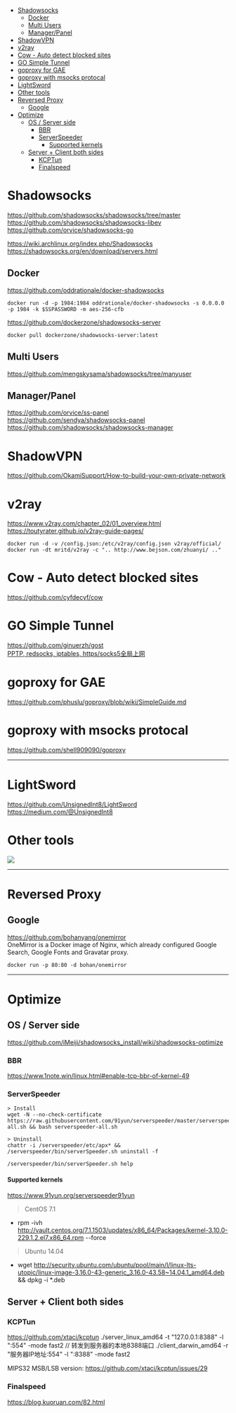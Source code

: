 <!-- TOC -->

- [Shadowsocks](#shadowsocks)
    - [Docker](#docker)
    - [Multi Users](#multi-users)
    - [Manager/Panel](#managerpanel)
- [ShadowVPN](#shadowvpn)
- [v2ray](#v2ray)
- [Cow - Auto detect blocked sites](#cow---auto-detect-blocked-sites)
- [GO Simple Tunnel](#go-simple-tunnel)
- [goproxy for GAE](#goproxy-for-gae)
- [goproxy with msocks protocal](#goproxy-with-msocks-protocal)
- [LightSword](#lightsword)
- [Other tools](#other-tools)
- [Reversed Proxy](#reversed-proxy)
    - [Google](#google)
- [Optimize](#optimize)
    - [OS / Server side](#os--server-side)
        - [BBR](#bbr)
        - [ServerSpeeder](#serverspeeder)
            - [Supported kernels](#supported-kernels)
    - [Server + Client both sides](#server--client-both-sides)
        - [KCPTun](#kcptun)
        - [Finalspeed](#finalspeed)

<!-- /TOC -->

# Shadowsocks
https://github.com/shadowsocks/shadowsocks/tree/master
https://github.com/shadowsocks/shadowsocks-libev
https://github.com/orvice/shadowsocks-go

https://wiki.archlinux.org/index.php/Shadowsocks
https://shadowsocks.org/en/download/servers.html

## Docker
https://github.com/oddrationale/docker-shadowsocks   
```
docker run -d -p 1984:1984 oddrationale/docker-shadowsocks -s 0.0.0.0 -p 1984 -k $SSPASSWORD -m aes-256-cfb
```

https://github.com/dockerzone/shadowsocks-server  
```
docker pull dockerzone/shadowsocks-server:latest
```

## Multi Users
https://github.com/mengskysama/shadowsocks/tree/manyuser  

## Manager/Panel
https://github.com/orvice/ss-panel  
https://github.com/sendya/shadowsocks-panel
https://github.com/shadowsocks/shadowsocks-manager

# ShadowVPN
https://github.com/OkamiSupport/How-to-build-your-own-private-network

# v2ray
https://www.v2ray.com/chapter_02/01_overview.html
https://toutyrater.github.io/v2ray-guide-pages/
```
docker run -d -v /config.json:/etc/v2ray/config.json v2ray/official/
docker run -dt mritd/v2ray -c ".. http://www.bejson.com/zhuanyi/ .."
```

# Cow - Auto detect blocked sites
https://github.com/cyfdecyf/cow

# GO Simple Tunnel  
https://github.com/ginuerzh/gost  
[PPTP, redsocks, iptables, https/socks5全局上网](https://docs.google.com/document/d/1OGIrebKWq__Lt0ADxprxapevC1BEzPaR6ry9XY_WDdA/edit#heading=h.qh7wl45v71jq)

# goproxy for GAE
https://github.com/phuslu/goproxy/blob/wiki/SimpleGuide.md

# goproxy with msocks protocal
https://github.com/shell909090/goproxy

---
# LightSword
https://github.com/UnsignedInt8/LightSword  
https://medium.com/@UnsignedInt8  

# Other tools
![](https://pbs.twimg.com/media/B6MjT6cCYAA-U3C.png:large)

---
# Reversed Proxy
## Google
https://github.com/bohanyang/onemirror  
OneMirror is a Docker image of Nginx, which already configured Google Search, Google Fonts and Gravatar proxy.
```
docker run -p 80:80 -d bohan/onemirror
```

---
# Optimize

## OS / Server side
https://github.com/iMeiji/shadowsocks_install/wiki/shadowsocks-optimize

### BBR
https://www.1note.win/linux.html#enable-tcp-bbr-of-kernel-49

### ServerSpeeder
```
> Install
wget -N --no-check-certificate https://raw.githubusercontent.com/91yun/serverspeeder/master/serverspeeder-all.sh && bash serverspeeder-all.sh  

> Uninstall
chattr -i /serverspeeder/etc/apx* && /serverspeeder/bin/serverSpeeder.sh uninstall -f

/serverspeeder/bin/serverSpeeder.sh help
```
#### Supported kernels
https://www.91yun.org/serverspeeder91yun  
> CentOS 7.1
* rpm -ivh http://vault.centos.org/7.1.1503/updates/x86_64/Packages/kernel-3.10.0-229.1.2.el7.x86_64.rpm --force
> Ubuntu 14.04
* wget http://security.ubuntu.com/ubuntu/pool/main/l/linux-lts-utopic/linux-image-3.16.0-43-generic_3.16.0-43.58~14.04.1_amd64.deb  && dpkg -i *.deb

## Server + Client both sides

### KCPTun
https://github.com/xtaci/kcptun
./server_linux_amd64 -t "127.0.0.1:8388" -l ":554" -mode fast2  // 转发到服务器的本地8388端口
./client_darwin_amd64 -r "服务器IP地址:554" -l ":8388" -mode fast2 

MIPS32 MSB/LSB version: https://github.com/xtaci/kcptun/issues/29

### Finalspeed
https://blog.kuoruan.com/82.html